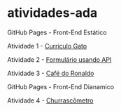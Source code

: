 # atividades-ada

GitHub Pages - Front-End Estático

<span>Atividade 1 - </span><a href="https://alexdeft.github.io/atividades-ada/Front-End%20Estatico/atividade1" target="_blank" rel="noopener noreferrer">Curriculo Gato</a> 

<span>Atividade 2 - </span><a href="https://alexdeft.github.io/atividades-ada/Front-End%20Estatico/atividade2" target="_blank" rel="noopener noreferrer">Formulário usando API</a>

<span>Atividade 3 - </span><a href="https://alexdeft.github.io/atividades-ada/Front-End%20Estatico/atividade3" target="_blank" rel="noopener noreferrer">Café do Ronaldo</a>

GitHub Pages - Front-End Dianamico

<span>Atividade 4 - </span><a href = "https://alexdeft.github.io/atividades-ada/Front-End%20Dinamico/template/" target="_blank" rel= "noopener noreferrer">Churrascômetro</a>
